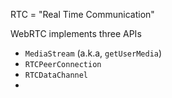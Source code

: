 RTC = "Real Time Communication"

WebRTC implements three APIs

* `MediaStream` (a.k.a, `getUserMedia`)
* `RTCPeerConnection`
* `RTCDataChannel`
*